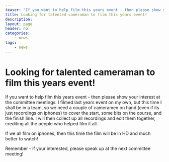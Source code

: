 ```yaml
---
teaser: "If you want to help film this years event - then please show your interest at the committee meetings. I filmed last years event on my own, but this time I shall be in a team, so we need a couple of cameramen on hand (even if its just recordings on iphones) to cover the start, some bits on the course, and the finish line. I will then collect up all recordings and edit them together, crediting all the people who helped film it all."
title: Looking for talented cameraman to film this years event!
description: 
layout: page
header: no
categories:
    - news
tags:
    - news
---
```



# Looking for talented cameraman to film this years event!

If you want to help film this years event - then please show your interest at the committee meetings. I filmed last years event on my own, but this time I shall be in a team, so we need a couple of cameramen on hand (even if its just recordings on iphones) to cover the start, some bits on the course, and the finish line. I will then collect up all recordings and edit them together, crediting all the people who helped film it all.

If we all film on iphones, then this time the film will be in HD and much better to watch!

Remember - if your interested, please speak up at the next committee meeting!
